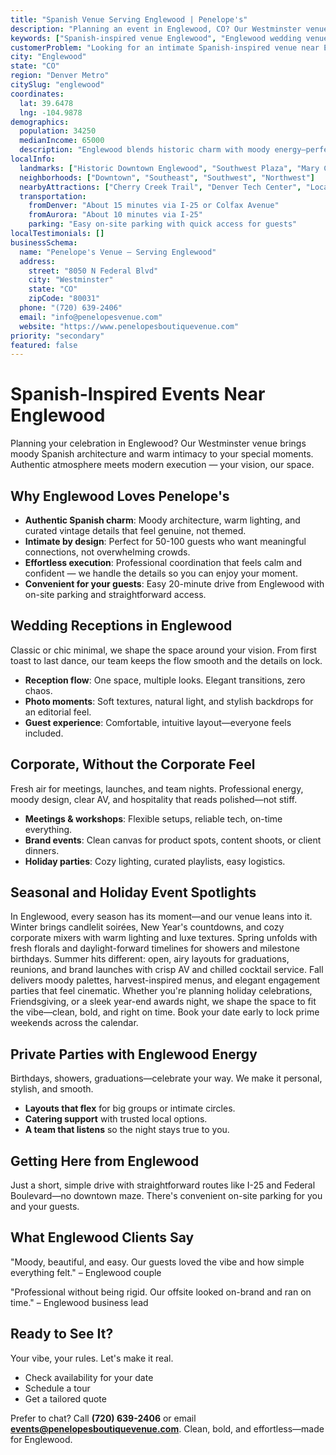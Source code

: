 ```yaml
---
title: "Spanish Venue Serving Englewood | Penelope's"
description: "Planning an event in Englewood, CO? Our Westminster venue offers moody Spanish architecture and intimate spaces for 50-100 guests. Authentic atmosphere."
keywords: ["Spanish-inspired venue Englewood", "Englewood wedding venue", "intimate event space Englewood CO", "moody venue near Englewood", "50-100 guest venue Englewood", "Westminster venue serving Englewood"]
customerProblem: "Looking for an intimate Spanish-inspired venue near Englewood with authentic atmosphere and modern execution for 50-100 guests?"
city: "Englewood"
state: "CO"
region: "Denver Metro"
citySlug: "englewood"
coordinates:
  lat: 39.6478
  lng: -104.9878
demographics:
  population: 34250
  medianIncome: 65000
  description: "Englewood blends historic charm with moody energy—perfect for weddings, parties, and polished corporate moments."
localInfo:
  landmarks: ["Historic Downtown Englewood", "Southwest Plaza", "Mary Carter Greenway", "Englewood City Park"]
  neighborhoods: ["Downtown", "Southeast", "Southwest", "Northwest"]
  nearbyAttractions: ["Cherry Creek Trail", "Denver Tech Center", "Local breweries", "Cultural Center"]
  transportation:
    fromDenver: "About 15 minutes via I-25 or Colfax Avenue"
    fromAurora: "About 10 minutes via I-25"
    parking: "Easy on-site parking with quick access for guests"
localTestimonials: []
businessSchema:
  name: "Penelope's Venue – Serving Englewood"
  address:
    street: "8050 N Federal Blvd"
    city: "Westminster"
    state: "CO"
    zipCode: "80031"
  phone: "(720) 639-2406"
  email: "info@penelopesvenue.com"
  website: "https://www.penelopesboutiquevenue.com"
priority: "secondary"
featured: false
---
```


# Spanish-Inspired Events Near Englewood

Planning your celebration in Englewood? Our Westminster venue brings moody Spanish architecture and warm intimacy to your special moments. Authentic atmosphere meets modern execution — your vision, our space.

## Why Englewood Loves Penelope's

- **Authentic Spanish charm**: Moody architecture, warm lighting, and curated vintage details that feel genuine, not themed.
- **Intimate by design**: Perfect for 50-100 guests who want meaningful connections, not overwhelming crowds.
- **Effortless execution**: Professional coordination that feels calm and confident — we handle the details so you can enjoy your moment.
- **Convenient for your guests**: Easy 20-minute drive from Englewood with on-site parking and straightforward access.

## Wedding Receptions in Englewood

Classic or chic minimal, we shape the space around your vision. From first toast to last dance, our team keeps the flow smooth and the details on lock.

- **Reception flow**: One space, multiple looks. Elegant transitions, zero chaos.
- **Photo moments**: Soft textures, natural light, and stylish backdrops for an editorial feel.
- **Guest experience**: Comfortable, intuitive layout—everyone feels included.

## Corporate, Without the Corporate Feel

Fresh air for meetings, launches, and team nights. Professional energy, moody design, clear AV, and hospitality that reads polished—not stiff.

- **Meetings & workshops**: Flexible setups, reliable tech, on-time everything.
- **Brand events**: Clean canvas for product spots, content shoots, or client dinners.
- **Holiday parties**: Cozy lighting, curated playlists, easy logistics.

## Seasonal and Holiday Event Spotlights

In Englewood, every season has its moment—and our venue leans into it. Winter brings candlelit soirées, New Year's countdowns, and cozy corporate mixers with warm lighting and luxe textures. Spring unfolds with fresh florals and daylight-forward timelines for showers and milestone birthdays. Summer hits different: open, airy layouts for graduations, reunions, and brand launches with crisp AV and chilled cocktail service. Fall delivers moody palettes, harvest-inspired menus, and elegant engagement parties that feel cinematic. Whether you're planning holiday celebrations, Friendsgiving, or a sleek year-end awards night, we shape the space to fit the vibe—clean, bold, and right on time. Book your date early to lock prime weekends across the calendar.

## Private Parties with Englewood Energy

Birthdays, showers, graduations—celebrate your way. We make it personal, stylish, and smooth.

- **Layouts that flex** for big groups or intimate circles.
- **Catering support** with trusted local options.
- **A team that listens** so the night stays true to you.

## Getting Here from Englewood

Just a short, simple drive with straightforward routes like I-25 and Federal Boulevard—no downtown maze. There's convenient on-site parking for you and your guests.

## What Englewood Clients Say

"Moody, beautiful, and easy. Our guests loved the vibe and how simple everything felt." – Englewood couple

"Professional without being rigid. Our offsite looked on-brand and ran on time." – Englewood business lead

## Ready to See It?

Your vibe, your rules. Let's make it real.

- Check availability for your date
- Schedule a tour
- Get a tailored quote

Prefer to chat? Call **(720) 639-2406** or email **events@penelopesboutiquevenue.com**. Clean, bold, and effortless—made for Englewood.
